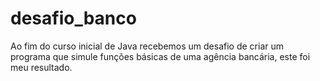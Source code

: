 # desafio_banco
Ao fim do curso inicial de Java recebemos um desafio de criar um programa que simule funções básicas de uma agência bancária, este foi meu resultado.
